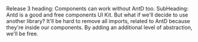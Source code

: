 
Release 3
heading: Components can work without AntD too.
SubHeading: Antd is a good and free components UI Kit. But what if we'll decide to use another library? It'll be hard to remove all imports, related to AntD because they're inside our components. By adding an additional level of abstraction, we'll be free.
